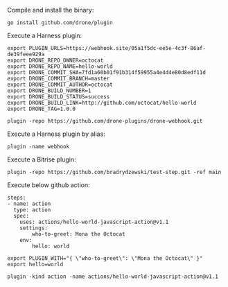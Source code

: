Compile and install the binary:

```
go install github.com/drone/plugin
```

Execute a Harness plugin:

```
export PLUGIN_URLS=https://webhook.site/05a1f5dc-ee5e-4c3f-86af-de39feee929a
export DRONE_REPO_OWNER=octocat
export DRONE_REPO_NAME=hello-world
export DRONE_COMMIT_SHA=7fd1a60b01f91b314f59955a4e4d4e80d8edf11d
export DRONE_COMMIT_BRANCH=master
export DRONE_COMMIT_AUTHOR=octocat
export DRONE_BUILD_NUMBER=1
export DRONE_BUILD_STATUS=success
export DRONE_BUILD_LINK=http://github.com/octocat/hello-world
export DRONE_TAG=1.0.0

plugin -repo https://github.com/drone-plugins/drone-webhook.git
```

Execute a Harness plugin by alias:

```
plugin -name webhook
```

Execute a Bitrise plugin:

```
plugin -repo https://github.com/bradrydzewski/test-step.git -ref main
```

Execute below github action:

```console
steps:
- name: action
  type: action
  spec:
    uses: actions/hello-world-javascript-action@v1.1
    settings:
        who-to-greet: Mona the Octocat
    env:
        hello: world
```

```
export PLUGIN_WITH="{ \"who-to-greet\": \"Mona the Octocat\" }"
export hello=world

plugin -kind action -name actions/hello-world-javascript-action@v1.1
```